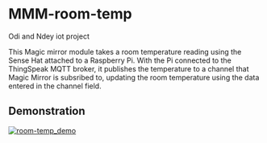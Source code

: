 # MMM-room-temp
Odi and Ndey iot project

This Magic mirror module takes a room temperature reading using the Sense Hat attached to a Raspberry Pi.
With the Pi connected to the ThingSpeak MQTT broker, it publishes the temperature to a channel that Magic Mirror is subsribed to, updating the room temperature using the data entered in the channel field.

## Demonstration

[![room-temp_demo](https://img.youtube.com/vi/LlKc0RUdNng/0.jpg)](https://www.youtube.com/watch?v=LlKc0RUdNng)

